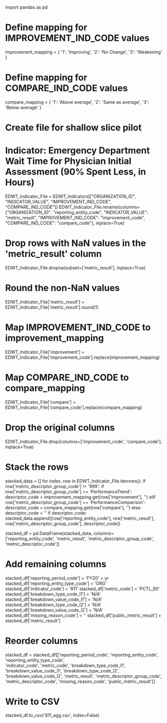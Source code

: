 import pandas as pd

# Define mapping for IMPROVEMENT_IND_CODE values
improvement_mapping = {
    '1': 'Improving',
    '2': 'No Change',
    '3': 'Weakening'
}

# Define mapping for COMPARE_IND_CODE values
compare_mapping = {
    '1': 'Above average',
    '2': 'Same as average',
    '3': 'Below average'
}

# Create file for shallow slice pilot
# Indicator: Emergency Department Wait Time for Physician Initial Assessment (90% Spent Less, in Hours)
EDWT_Indicator_File = EDWT_Indicators[["ORGANIZATION_ID", "INDICATOR_VALUE", "IMPROVEMENT_IND_CODE", "COMPARE_IND_CODE"]]
EDWT_Indicator_File.rename(columns={"ORGANIZATION_ID": "reporting_entity_code", "INDICATOR_VALUE": "metric_result", "IMPROVEMENT_IND_CODE": "improvement_code", "COMPARE_IND_CODE": "compare_code"}, inplace=True)

# Drop rows with NaN values in the 'metric_result' column
EDWT_Indicator_File.dropna(subset=['metric_result'], inplace=True)

# Round the non-NaN values
EDWT_Indicator_File['metric_result'] = EDWT_Indicator_File['metric_result'].round(1)

# Map IMPROVEMENT_IND_CODE to improvement_mapping
EDWT_Indicator_File['improvement'] = EDWT_Indicator_File['improvement_code'].replace(improvement_mapping)

# Map COMPARE_IND_CODE to compare_mapping
EDWT_Indicator_File['compare'] = EDWT_Indicator_File['compare_code'].replace(compare_mapping)

# Drop the original columns
EDWT_Indicator_File.drop(columns=['improvement_code', 'compare_code'], inplace=True)

# Stack the rows
stacked_data = []
for index, row in EDWT_Indicator_File.iterrows():
    if row['metric_descriptor_group_code'] != '999':
        if row['metric_descriptor_group_code'] == 'PerformanceTrend':
            descriptor_code = improvement_mapping.get(row['improvement'], '')
        elif row['metric_descriptor_group_code'] == 'PerformanceComparison':
            descriptor_code = compare_mapping.get(row['compare'], '')
        else:
            descriptor_code = ''
        if descriptor_code:
            stacked_data.append([row['reporting_entity_code'], row['metric_result'], row['metric_descriptor_group_code'], descriptor_code])

stacked_df = pd.DataFrame(stacked_data, columns=['reporting_entity_code', 'metric_result', 'metric_descriptor_group_code', 'metric_descriptor_code'])

# Add remaining columns
stacked_df['reporting_period_code'] = 'FY20' + yr
stacked_df['reporting_entity_type_code'] = 'ORG'
stacked_df['indicator_code'] = '811'
stacked_df['metric_code'] = 'PCTL_90'
stacked_df['breakdown_type_code_l1'] = 'N/A'
stacked_df['breakdown_value_code_l1'] = 'N/A'
stacked_df['breakdown_type_code_l2'] = 'N/A'
stacked_df['breakdown_value_code_l2'] = 'N/A'
stacked_df['missing_reason_code'] = ''
stacked_df['public_metric_result'] = stacked_df['metric_result']

# Reorder columns
stacked_df = stacked_df[['reporting_period_code', 'reporting_entity_code', 'reporting_entity_type_code', \
                    'indicator_code', 'metric_code', 'breakdown_type_code_l1', 'breakdown_value_code_l1', 'breakdown_type_code_l2', \
                   'breakdown_value_code_l2', 'metric_result', 'metric_descriptor_group_code', \
                   'metric_descriptor_code', 'missing_reason_code', 'public_metric_result']]

# Write to CSV
stacked_df.to_csv('811_agg.csv', index=False)
